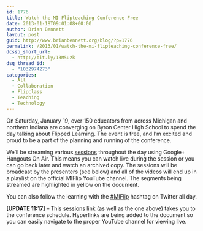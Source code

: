 ```yaml
---
id: 1776
title: Watch the MI Flipteaching Conference Free
date: 2013-01-18T09:01:08+00:00
author: Brian Bennett
layout: post
guid: http://www.brianbennett.org/blog/?p=1776
permalink: /2013/01/watch-the-mi-flipteaching-conference-free/
dcssb_short_url:
  - http://bit.ly/13M5uzk
dsq_thread_id:
  - "1032974273"
categories:
  - All
  - Collaboration
  - Flipclass
  - Teaching
  - Technology
---
```

On Saturday, January 19, over 150 educators from across Michigan and northern Indiana are converging on Byron Center High School to spend the day talking about Flipped Learning. The event is free, and I&#8217;m excited and proud to be a part of the planning and running of the conference.

We&#8217;ll be streaming various [sessions](https://docs.google.com/spreadsheet/pub?key=0AkI99pVVCFt_dFhCc0NJYXB2N1FuRnpBX2g3MXAtRUE&output=html) throughout the day using Google+ Hangouts On Air. This means you can watch live during the session or you can go back later and watch an archived copy. The sessions will be broadcast by the presenters (see below) and all of the videos will end up in a playlist on the official MIFlip YouTube channel. The segments being streamed are highlighted in yellow on the document.

You can also follow the learning with the [#MIFlip](https://twitter.com/search?q=%23MIFlip&src=typd) hashtag on Twitter all day.

**[UPDATE 11:17]** &#8211; This [sessions](https://docs.google.com/spreadsheet/pub?key=0AkI99pVVCFt_dFhCc0NJYXB2N1FuRnpBX2g3MXAtRUE&output=html) link (as well as the one above) takes you to the conference schedule. Hyperlinks are being added to the document so you can easily navigate to the proper YouTube channel for viewing live.